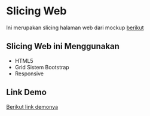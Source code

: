 # Slicing Web

Ini merupakan slicing halaman web dari mockup [berikut](https://www.figma.com/file/WfZqGAdTtiBgBfbS9zk7sQ/POS-App?node-id=0%3A1)

## Slicing Web ini Menggunakan

* HTML5
* Grid Sistem Bootstrap
* Responsive

## Link Demo

[Berikut link demonya](https://affectionate-almeida-fa12ef.netlify.app)
